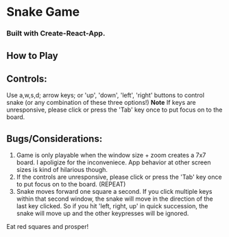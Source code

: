 # Snake Game

### Built with Create-React-App.

## How to Play

## Controls:

Use a,w,s,d; arrow keys; or 'up', 'down', 'left', 'right' buttons to control snake (or any combination of these three options!)
**Note** If keys are unresponsive, please click or press the 'Tab' key once to put focus on to the board.

## Bugs/Considerations:

1. Game is only playable when the window size + zoom creates a 7x7 board. I apoligize for the inconveniece. App behavior at other screen sizes is kind of hilarious though.
2. If the controls are unresponsive, please click or press the 'Tab' key once to put focus on to the board. (REPEAT)
3. Snake moves forward one square a second. If you click multiple keys within that second window, the snake will move in the direction of the last key clicked. So if you hit 'left, right, up' in quick succession, the snake will move up and the other keypresses will be ignored.

Eat red squares and prosper!
